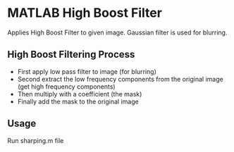 # MATLAB High Boost Filter
Applies High Boost Filter to given image. Gaussian filter is used for blurring.
## High Boost Filtering Process
- First apply low pass filter to image (for blurring)
- Second extract the low frequency components from the original image (get high frequency components)
- Then multiply with a coefficient (the mask)
- Finally add the mask to the original image
## Usage
Run sharping.m file
